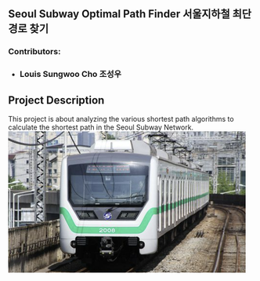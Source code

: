 ## Seoul Subway Optimal Path Finder 서울지하철 최단경로 찾기
### Contributors:
- ### Louis Sungwoo Cho 조성우 

## Project Description
This project is about analyzing the various shortest path algorithms to calculate the shortest path in the Seoul Subway Network. 
![title](images/seoul_metro2.png)
